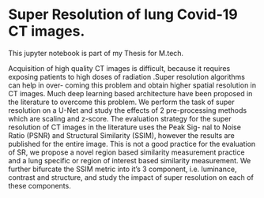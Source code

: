 
# Super Resolution of lung Covid-19 CT images.

This jupyter notebook is part of my Thesis for M.tech. 

Acquisition of high quality CT images is difficult, because it requires exposing
patients to high doses of radiation .Super resolution algorithms can help in over-
coming this problem and obtain higher spatial resolution in CT images. Much
deep learning based architecture have been proposed in the literature to overcome
this problem. We perform the task of super resolution on a U-Net and study the
effects of 2 pre-processing methods which are scaling and z-score. The evaluation
strategy for the super resolution of CT images in the literature uses the Peak Sig-
nal to Noise Ratio (PSNR) and Structural Similarity (SSIM), however the results
are published for the entire image. This is not a good practice for the evaluation of
SR, we propose a novel region based similarity measurement practice and a lung
specific or region of interest based similarity measurement. We further bifurcate
the SSIM metric into it’s 3 component, i.e. luminance, contrast and structure, and
study the impact of super resolution on each of these components.

